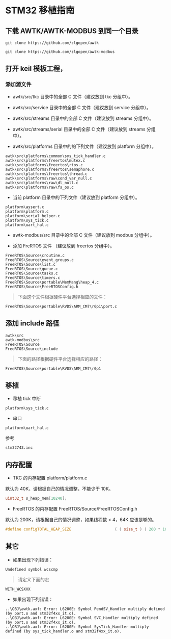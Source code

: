 # STM32 移植指南

## 下载 AWTK/AWTK-MODBUS 到同一个目录

```
git clone https://github.com/zlgopen/awtk
```

```
git clone https://github.com/zlgopen/awtk-modbus
```

## 打开 keil 模板工程，

### 添加源文件

* awtk/src/tkc 目录中的全部 C 文件（建议放到 tkc 分组中）。

* awtk/src/service 目录中的全部 C 文件（建议放到 service 分组中）。

* awtk/src/streams 目录中的全部 C 文件（建议放到 streams 分组中）。

* awtk/src/streams/serial 目录中的全部 C 文件（建议放到 streams 分组中）。

* awtk/src/platforms 目录中的的下列文件（建议放到 platform 分组中）。

```
awtk\src\platforms\common\sys_tick_handler.c
awtk\src\platforms\freertos\mutex.c
awtk\src\platforms\freertos\rtos.c
awtk\src\platforms\freertos\semaphore.c
awtk\src\platforms\freertos\thread.c
awtk\src\platforms\raw\cond_var_null.c
awtk\src\platforms\raw\dl_null.c
awtk\src\platforms\raw\fs_os.c
```

* 当前 platform 目录中的下列文件（建议放到 platform 分组中）。

```
platform\assert.c
platform\platform.c
platform\serial_helper.c
platform\sys_tick.c
platform\uart_hal.c
```

* awtk-modbus/src 目录中的全部 C 文件（建议放到 modbus 分组中）。

* 添加 FreRTOS 文件 （建议放到 freertos 分组中）。

```
FreeRTOS\Source\croutine.c
FreeRTOS\Source\event_groups.c
FreeRTOS\Source\list.c
FreeRTOS\Source\queue.c
FreeRTOS\Source\tasks.c
FreeRTOS\Source\timers.c
FreeRTOS\Source\portable\MemMang\heap_4.c
FreeRTOS\Source\FreeRTOSConfig.h
```

> 下面这个文件根据硬件平台选择相应的文件：

```
FreeRTOS\Source\portable\RVDS\ARM_CM7\r0p1\port.c
```

## 添加 include 路径

```
awtk\src
awtk-modbus\src
FreeRTOS\Source
FreeRTOS\Source\include
```

> 下面的路径根据硬件平台选择相应的路径：

```
FreeRTOS\Source\portable\RVDS\ARM_CM7\r0p1
```

## 移植

* 移植 tick 中断

```
platform\sys_tick.c
```

* 串口

```
platform\uart_hal.c
```

参考

```
stm32743.inc
```

## 内存配置

* TKC 的内存配置 platform/platform.c

默认为 40K，请根据自己的情况调整，不能少于 10K。

```c
uint32_t s_heap_mem[10240];
```

* FreeRTOS 的内存配置 FreeRTOS/Source/FreeRTOSConfig.h

默认为 200K，请根据自己的情况调整，如果线程数 < 4，64K 应该是够的。

```c
#define configTOTAL_HEAP_SIZE                   ( ( size_t ) ( 200 * 1024 ) )
```

## 其它

* 如果出现下列错误：

```
Undefined symbol wcscmp
```

> 请定义下面的宏

```
WITH_WCSXXX
```

* 如果出现下列错误：

```
..\OBJ\awtk.axf: Error: L6200E: Symbol PendSV_Handler multiply defined (by port.o and stm32f4xx_it.o).
..\OBJ\awtk.axf: Error: L6200E: Symbol SVC_Handler multiply defined (by port.o and stm32f4xx_it.o).
..\OBJ\awtk.axf: Error: L6200E: Symbol SysTick_Handler multiply defined (by sys_tick_handler.o and stm32f4xx_it.o).
```

